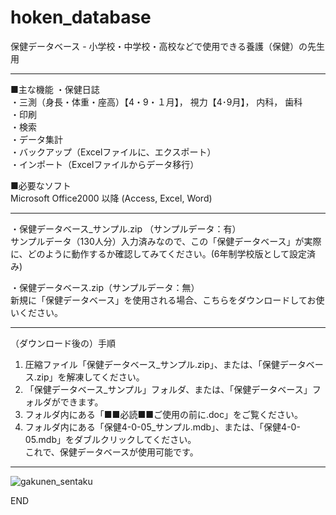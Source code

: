 # hoken_database
保健データベース - 小学校・中学校・高校などで使用できる養護（保健）の先生用 

---------------------------------------------------------------
■主な機能
・保健日誌  
・三測（身長・体重・座高）【4・9・１月】， 視力【4･9月】， 内科， 歯科  
・印刷  
・検索  
・データ集計  
・バックアップ（Excelファイルに、エクスポート）  
・インポート（Excelファイルからデータ移行）  

■必要なソフト  
Microsoft Office2000 以降 (Access, Excel, Word)  

---------------------------------------------------------------
・保健データベース_サンプル.zip （サンプルデータ：有）  
サンプルデータ（130人分）入力済みなので、この「保健データベース」が実際に、どのように動作するか確認してみてください。(6年制学校版として設定済み)  

・保健データベース.zip（サンプルデータ：無）  
新規に「保健データベース」を使用される場合、こちらをダウンロードしてお使いください。  

---------------------------------------------------------------
（ダウンロード後の）手順 

1. 圧縮ファイル「保健データベース_サンプル.zip」、または、「保健データベース.zip」を解凍してください。  
2. 「保健データベース_サンプル」フォルダ、または、「保健データベース」フォルダができます。  
3. フォルダ内にある「■■必読■■ご使用の前に.doc」をご覧ください。  
4. フォルダ内にある「保健4-0-05_サンプル.mdb」、または、「保健4-0-05.mdb」をダブルクリックしてください。  
これで、保健データベースが使用可能です。  

---------------------------------------------------------------
![gakunen_sentaku](https://user-images.githubusercontent.com/10558255/50499228-58ea6900-0a8b-11e9-8b44-576dbc87beb9.jpg)  


END
